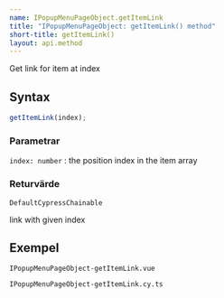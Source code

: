 ```yaml
---
name: IPopupMenuPageObject.getItemLink
title: "IPopupMenuPageObject: getItemLink() method"
short-title: getItemLink()
layout: api.method
---
```


Get link for item at index

## Syntax

```ts nocompile nolint
getItemLink(index);
```

### Parametrar

`index: number`
: the position index in the item array

### Returvärde

`DefaultCypressChainable`

link with given index

## Exempel

```import static
IPopupMenuPageObject-getItemLink.vue
```

```import
IPopupMenuPageObject-getItemLink.cy.ts
```
